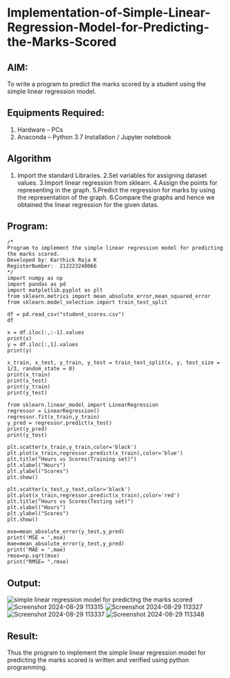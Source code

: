 # Implementation-of-Simple-Linear-Regression-Model-for-Predicting-the-Marks-Scored

## AIM:
To write a program to predict the marks scored by a student using the simple linear regression model.

## Equipments Required:
1. Hardware – PCs
2. Anaconda – Python 3.7 Installation / Jupyter notebook

## Algorithm
1. Import the standard Libraries.
2.Set variables for assigning dataset values.
3.Import linear regression from sklearn.
4.Assign the points for representing in the graph.
5.Predict the regression for marks by using the representation of the graph.
6.Compare the graphs and hence we obtained the linear regression for the given datas.
## Program:
```
/*
Program to implement the simple linear regression model for predicting the marks scored.
Developed by: Karthick Raja K
RegisterNumber:  212223240066
*/
import numpy as np
import pandas as pd
import matplotlib.pyplot as plt
from sklearn.metrics import mean_absolute_error,mean_squared_error
from sklearn.model_selection import train_test_split

df = pd.read_csv("student_scores.csv")
df

x = df.iloc[:,:-1].values
print(x)
y = df.iloc[:,1].values
print(y)

x_train, x_test, y_train, y_test = train_test_split(x, y, test_size = 1/3, random_state = 0)
print(x_train)
print(x_test)
print(y_train)
print(y_test)

from sklearn.linear_model import LinearRegression
regressor = LinearRegression()
regressor.fit(x_train,y_train)
y_pred = regressor.predict(x_test)
print(y_pred)
print(y_test)

plt.scatter(x_train,y_train,color='black')
plt.plot(x_train,regressor.predict(x_train),color='blue')
plt.title("Hours vs Scores(Training set)")
plt.xlabel("Hours")
plt.ylabel("Scores")
plt.show()

plt.scatter(x_test,y_test,color='black')
plt.plot(x_train,regressor.predict(x_train),color='red')
plt.title("Hours vs Scores(Testing set)")
plt.xlabel("Hours")
plt.ylabel("Scores")
plt.show()

mse=mean_absolute_error(y_test,y_pred)
print('MSE = ',mse)
mae=mean_absolute_error(y_test,y_pred)
print('MAE = ',mae)
rmse=np.sqrt(mse)
print("RMSE= ",rmse)
```

## Output:
![simple linear regression model for predicting the marks scored](sam.png)
![Screenshot 2024-08-29 113315](https://github.com/user-attachments/assets/e622a890-f91e-4389-991b-8fda4c7410ae)
![Screenshot 2024-08-29 113327](https://github.com/user-attachments/assets/437e83cb-f4b4-4338-8e78-1430472f115e)
![Screenshot 2024-08-29 113337](https://github.com/user-attachments/assets/62759c45-caf1-4548-8259-5b9a54434319)
![Screenshot 2024-08-29 113348](https://github.com/user-attachments/assets/56f3fa9c-7a87-4a77-85e1-0b8c8fa595a3)


## Result:
Thus the program to implement the simple linear regression model for predicting the marks scored is written and verified using python programming.
